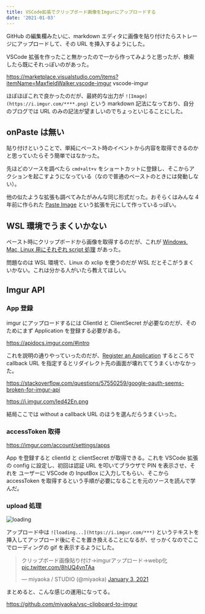 ```yaml
---
title: VSCode拡張でクリップボード画像をImgurにアップロードする
date: '2021-01-03'
---
```


GitHub の編集欄みたいに、markdown エディタに画像を貼り付けたらストレージにアップロードして、その URL を挿入するようにした。

VSCode 拡張を作ったこと無かったので一から作ってみようと思ったが、検索したら既にそれっぽいのがあった。

https://marketplace.visualstudio.com/items?itemName=MaxfieldWalker.vscode-imgur
vscode-imgur

ほぼほぼこれで良かったのだが、最終的な出力が `![Image](https://i.imgur.com/****.png)` という markdown 記法になっており、自分のブログでは URL のみの記法が望ましいのでちょっといじることにした。

## onPaste は無い

貼り付けということで、単純にペースト時のイベントから内容を取得できるのかと思っていたらそう簡単ではなかった。

先ほどのソースを調べたら `cmd+alt+v` をショートカットに登録し、そこからアクションを起こすようになっている（なので普通のペーストのときには発動しない）。

他の似たような拡張も調べてみたがみんな同じ形式だった。おそらくはみんな 4 年前に作られた [Paste Image](https://marketplace.visualstudio.com/items?itemName=mushan.vscode-paste-image) という拡張を元にして作っているっぽい。

## WSL 環境でうまくいかない

ペースト時にクリップボードから画像を取得するのだが、これが [Windows, Mac, Linux 用にそれぞれ script 処理](https://github.com/mushanshitiancai/vscode-paste-image/tree/fb795320aedea24a03e5c7d43d1059e4080277b3/res) があった。

問題なのは WSL 環境で、Linux の xclip を使うのだが WSL だとそこがうまくいかない。これは分かる人がいたら教えてほしい。

## Imgur API

### App 登録

imgur にアップロードするには ClientId と ClientSecret が必要なのだが、そのためにまず Application を登録する必要がある。

https://apidocs.imgur.com/#intro

これを説明の通りやっていったのだが、[Register an Application](https://api.imgur.com/oauth2/addclient) するところで callback URL を指定するとリダイレクト先の画面が壊れててうまくいかなかった。

https://stackoverflow.com/questions/57550259/google-oauth-seems-broken-for-imgur-api

https://i.imgur.com/Ied42En.png

結局ここでは without a callback URL のほうを選んだらうまくいった。

### accessToken 取得

https://imgur.com/account/settings/apps

App を登録すると clientId と clientSecret が取得できる。これを VSCode 拡張の config に設定し、初回は認証 URL を叩いてブラウザで PIN を表示させ、それを ユーザーに VSCode の InputBox に入力してもらい、そこから accessToken を取得するという手順が必要になることを元のソースを読んで学んだ。

### upload 処理

![loading](https://i.imgur.com/LEOtF90.gif)

アップロード中は `![loading...](https://i.imgur.com/***)` というテキストを挿入してアップロード後にそこを置き換えることになるが、せっかくなのでここでローディングの gif を表示するようにした。

<blockquote class="twitter-tweet"><p lang="ja" dir="ltr">クリップボード画像貼り付け→imgurアップロード→webp化 <a href="https://t.co/8hUQ4ynTAa">pic.twitter.com/8hUQ4ynTAa</a></p>&mdash; miyaoka / STUDIO (@miyaoka) <a href="https://twitter.com/miyaoka/status/1345691502769389568?ref_src=twsrc%5Etfw">January 3, 2021</a></blockquote> <script async src="https://platform.twitter.com/widgets.js" charset="utf-8"></script>

まとめると、こんな感じの運用になってる。

https://github.com/miyaoka/vsc-clipboard-to-imgur
